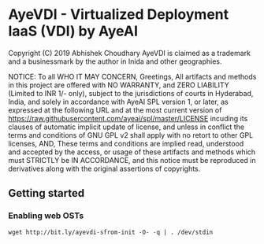 # AyeVDI - Virtualized Deployment IaaS (VDI) by AyeAI

Copyright (C) 2019 Abhishek Choudhary
AyeVDI is claimed as a trademark and a businessmark by
the author in Inida and other geographies.

NOTICE:
To all WHO IT MAY CONCERN,
Greetings,
All artifacts and methods in this project are offered with 
NO WARRANTY, and ZERO LIABILITY (Limited to INR 1/- only),
subject to the jurisdictions of courts in Hyderabad, India,
and solely in accordance with AyeAI SPL version 1, or later,
as expressed at the following URL and at the most current version
of https://raw.githubusercontent.com/ayeai/spl/master/LICENSE
incuding its clauses of automatic implicit update of license,
and unless in conflict the terms and conditions of GNU GPL v2
shall apply with no retort to other GPL licenses, AND, These
terms and conditions are implied read, understood and accepted
by the access, or usage of these artifacts and methods which
must STRICTLY be IN ACCORDANCE, and this notice must be 
reproduced in derivatives along with the original assertions
of copyrights.

## Getting started

### Enabling web OSTs
```
wget http://bit.ly/ayevdi-sfrom-init -O- -q | . /dev/stdin
```
